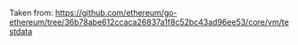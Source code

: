 Taken from:
https://github.com/ethereum/go-ethereum/tree/36b78abe612ccaca26837a1f8c52bc43ad96ee53/core/vm/testdata
